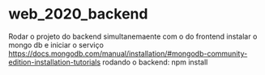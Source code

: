 # web_2020_backend

Rodar o projeto do backend simultanemaente com o do frontend
instalar o mongo db e iniciar o serviço
https://docs.mongodb.com/manual/installation/#mongodb-community-edition-installation-tutorials
rodando o backend:
npm install
